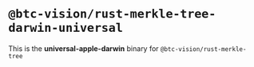 # `@btc-vision/rust-merkle-tree-darwin-universal`

This is the **universal-apple-darwin** binary for `@btc-vision/rust-merkle-tree`
